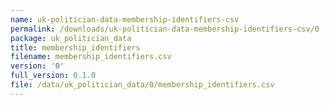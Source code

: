 ```yaml
---
name: uk-politician-data-membership-identifiers-csv
permalink: /downloads/uk-politician-data-membership-identifiers-csv/0
package: uk_politician_data
title: membership_identifiers
filename: membership_identifiers.csv
version: '0'
full_version: 0.1.0
file: /data/uk_politician_data/0/membership_identifiers.csv
---
```

